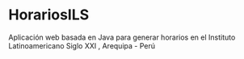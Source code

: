 # HorariosILS
Aplicación web basada en Java para generar horarios en el Instituto Latinoamericano Siglo XXI , Arequipa - Perú
